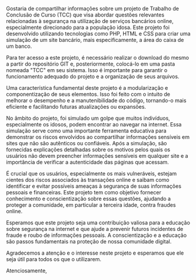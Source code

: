 Gostaria de compartilhar informações sobre um projeto de Trabalho de Conclusão de Curso (TCC) que visa abordar questões relevantes relacionadas à segurança na utilização de serviços bancários online, especialmente direcionado para a população idosa. Este projeto foi desenvolvido utilizando tecnologias como PHP, HTML e CSS para criar uma simulação de um site bancário, mais especificamente, a área do caixa de um banco.

Para ter acesso a este projeto, é necessário realizar o download do mesmo a partir do repositório GIT e, posteriormente, colocá-lo em uma pasta nomeada "TCC" em seu sistema. Isso é importante para garantir o funcionamento adequado do projeto e a organização de seus arquivos.

Uma característica fundamental deste projeto é a modularização e componentização de seus elementos. Isso foi feito com o intuito de melhorar o desempenho e a manutenibilidade do código, tornando-o mais eficiente e facilitando futuras atualizações ou expansões.

No âmbito do projeto, foi simulado um golpe que muitos indivíduos, especialmente os idosos, podem encontrar ao navegar na internet. Essa simulação serve como uma importante ferramenta educativa para demonstrar os riscos envolvidos ao compartilhar informações sensíveis em sites que não são autênticos ou confiáveis. Após a simulação, são fornecidas explicações detalhadas sobre os motivos pelos quais os usuários não devem preencher informações sensíveis em qualquer site e a importância de verificar a autenticidade das páginas que acessam.

É crucial que os usuários, especialmente os mais vulneráveis, estejam cientes dos riscos associados às transações online e saibam como identificar e evitar possíveis ameaças à segurança de suas informações pessoais e financeiras. Este projeto tem como objetivo fornecer conhecimento e conscientização sobre essas questões, ajudando a proteger a comunidade, em particular a terceira idade, contra fraudes online.

Esperamos que este projeto seja uma contribuição valiosa para a educação sobre segurança na internet e que ajude a prevenir futuros incidentes de fraude e roubo de informações pessoais. A conscientização e a educação são passos fundamentais na proteção de nossa comunidade digital.

Agradecemos a atenção e o interesse neste projeto e esperamos que ele seja útil para todos os que o utilizarem.

Atenciosamente,
